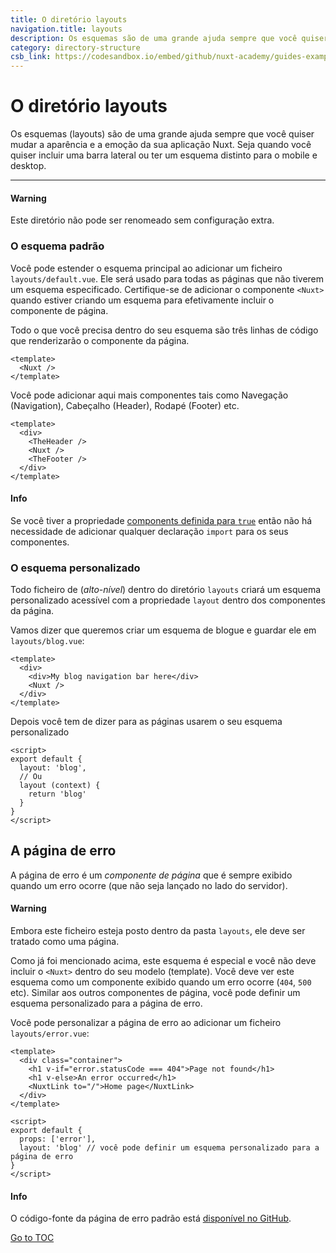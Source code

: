 ```yaml
---
title: O diretório layouts
navigation.title: layouts
description: Os esquemas são de uma grande ajuda sempre que você quiser mudar a aparência e a emoção da sua aplicação Nuxt. Seja quando você quiser incluir uma barra lateral ou ter um esquema distinto para o mobile e desktop.
category: directory-structure
csb_link: https://codesandbox.io/embed/github/nuxt-academy/guides-examples/tree/master/04_directory_structure/07_layouts?fontsize=14&hidenavigation=1&theme=dark
---
```

# O diretório layouts

Os esquemas (layouts) são de uma grande ajuda sempre que você quiser mudar a aparência e a emoção da sua aplicação Nuxt. Seja quando você quiser incluir uma barra lateral ou ter um esquema distinto para o mobile e desktop.

---

#### Warning
Este diretório não pode ser renomeado sem configuração extra.


### O esquema padrão

Você pode estender o esquema principal ao adicionar um ficheiro `layouts/default.vue`. Ele será usado para todas as páginas que não tiverem um esquema especificado. Certifique-se de adicionar o componente `<Nuxt>` quando estiver criando um esquema para efetivamente incluir o componente de página.

Todo o que você precisa dentro do seu esquema são três linhas de código que renderizarão o componente da página.

```html{}[layouts/default.vue]
<template>
  <Nuxt />
</template>
```

Você pode adicionar aqui mais componentes tais como Navegação (Navigation), Cabeçalho (Header), Rodapé (Footer) etc.

```html{}[layouts/default.vue]
<template>
  <div>
    <TheHeader />
    <Nuxt />
    <TheFooter />
  </div>
</template>
```

#### Info
Se você tiver a propriedade [components definida para `true`](./directory-structure/components) então não há necessidade de adicionar qualquer declaração `import` para os seus componentes.


### O esquema personalizado

Todo ficheiro de (_alto-nível_) dentro do diretório `layouts` criará um esquema personalizado acessível com a propriedade `layout` dentro dos componentes da página.

Vamos dizer que queremos criar um esquema de blogue e guardar ele em `layouts/blog.vue`:

```html{}[layouts/blog.vue]
<template>
  <div>
    <div>My blog navigation bar here</div>
    <Nuxt />
  </div>
</template>
```

Depois você tem de dizer para as páginas usarem o seu esquema personalizado

```js{}[pages/posts.vue]
<script>
export default {
  layout: 'blog',
  // Ou
  layout (context) {
    return 'blog'
  }
}
</script>
```

## A página de erro

A página de erro é um *componente de página* que é sempre exibido quando um erro ocorre (que não seja lançado no lado do servidor).

#### Warning
Embora este ficheiro esteja posto dentro da pasta `layouts`, ele deve ser tratado como uma página.


Como já foi mencionado acima, este esquema é especial e você não deve incluir o `<Nuxt>` dentro do seu modelo (template). Você deve ver este esquema como um componente exibido quando um erro ocorre (`404`, `500` etc). Similar aos outros componentes de página, você pode definir um esquema personalizado para a página de erro.

Você pode personalizar a página de erro ao adicionar um ficheiro `layouts/error.vue`:

```js{}[layouts/error.vue]
<template>
  <div class="container">
    <h1 v-if="error.statusCode === 404">Page not found</h1>
    <h1 v-else>An error occurred</h1>
    <NuxtLink to="/">Home page</NuxtLink>
  </div>
</template>

<script>
export default {
  props: ['error'],
  layout: 'blog' // você pode definir um esquema personalizado para a página de erro
}
</script>
```

#### Info
O código-fonte da página de erro padrão está [disponível no GitHub](https://github.com/nuxt/nuxt.js/blob/dev/packages/vue-app/template/components/nuxt-error.vue).

<span style='float: footnote;'><a href="../index.html#toc">Go to TOC</a></span>
